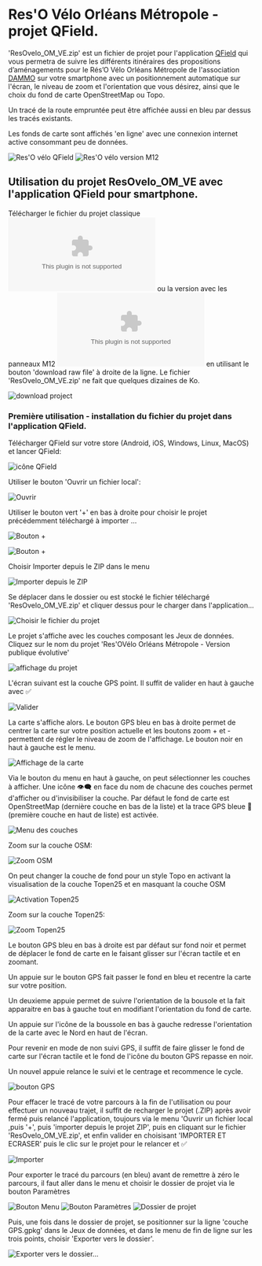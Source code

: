 # Res'O Vélo Orléans Métropole  - projet QField.

'ResOvelo_OM_VE.zip' est un fichier de projet pour l'application [QField](https://qfield.org/) qui vous permetra de suivre les différents itinéraires des propositions d’aménagements pour le Rés’O Vélo Orléans Métropole de l'association [DAMMO](https://www.dammo.fr/r%C3%A9so-v%C3%A9lo) sur votre smartphone avec un positionnement automatique sur l'écran, le niveau de zoom et l'orientation que vous désirez, ainsi que le choix du fond de carte OpenStreetMap ou Topo.

Un tracé de la route empruntée peut être affichée aussi en bleu par dessus les tracés existants.

Les fonds de carte sont affichés 'en ligne' avec une connexion internet active consommant peu de données.

![Res'O vélo QField](MD/00.jpg "Res'O vélo sur QField")
![Res'O vélo version M12](MD/00-M12.jpg "Res'O vélo avec M12")

## Utilisation du projet ResOvelo_OM_VE avec l'application QField pour smartphone.

Télécharger le fichier du projet classique ![ici](ResOvelo_OM_VE.zip) ou la version avec les panneaux M12 ![ici](ResOvelo_OM_VE-M12.zip) en utilisant le bouton 'download raw file' à droite de la ligne.
Le fichier 'ResOvelo_OM_VE.zip' ne fait que quelques dizaines de Ko.

![download project](MD/download_project.png "download project")

### Première utilisation - installation du fichier du projet dans l'application QField.

Télécharger QField sur votre store (Android, iOS, Windows, Linux, MacOS) et lancer QField:

![icône QField](MD/01-icone_QField.jpg "icône QField")

Utiliser le bouton 'Ouvrir un fichier local':

![Ouvrir](MD/02.jpg "Ouvrir un fichier local")

Utiliser le bouton vert '+' en bas à droite pour choisir le projet précédemment téléchargé à importer ...

![Bouton +](MD/21.jpg "Utiliser le bouton +")

![Bouton +](MD/03.jpg "Utiliser le bouton +")

Choisir Importer depuis le ZIP dans le menu 

![Importer depuis le ZIP](MD/04.jpg "Importer depuis le ZIP")

Se déplacer dans le dossier ou est stocké le fichier téléchargé  'ResOvelo_OM_VE.zip' et cliquer dessus pour le charger dans l'application...

![Choisir le fichier du projet](MD/05.jpg "Choisir le fichier du projet")

Le projet s'affiche avec les couches composant les Jeux de données.
Cliquez sur le nom du projet 'Res'OVélo Orléans Métropole - Version publique évolutive'

![affichage du projet](MD/06.jpg "affichage du projet et des couches")

L'écran suivant est la couche GPS point. Il suffit de valider en haut à gauche avec ✅️

![Valider](MD/07.jpg "Valider")

La carte s'affiche alors. Le bouton GPS bleu en bas à droite permet de centrer la carte sur votre position actuelle et les boutons zoom + et - permettent de régler le niveau de zoom de l'affichage. Le bouton noir en haut à gauche est le menu.

![Affichage de la carte](MD/08.jpg "Affichage de la carte")

Via le bouton du menu en haut à gauche, on peut sélectionner les couches à afficher. Une icône 👁️‍🗨️️ en face du nom de chacune des couches permet d'afficher ou d'invisibiliser la couche.
Par défaut le fond de carte est OpenStreetMap (dernière couche en bas de la liste) et la trace GPS bleue 🔵️ (première couche en haut de liste) est activée.

![Menu des couches](MD/09.jpg "Menu des couches visibles")

Zoom sur la couche OSM:

![Zoom OSM](MD/10.jpg "Zoom couche OSM")

On peut changer la couche de fond pour un style Topo en activant la visualisation de la couche Topen25 et en masquant la couche OSM

![Activation Topen25](MD/11.jpg "Activation Topen25")

Zoom sur la couche Topen25:

![Zoom Topen25](MD/12.jpg "Zoom Topen25")

Le bouton GPS bleu en bas à droite est par défaut sur fond noir et permet de déplacer le fond de carte en le faisant glisser sur l'écran tactile et en zoomant.

Un appuie sur le bouton GPS fait passer le fond en bleu et recentre la carte sur votre position.

Un deuxieme appuie permet de suivre l'orientation de la bousole et la fait apparaitre en bas à gauche tout en modifiant l'orientation du fond de carte.

Un appuie sur l'icône de la boussole en bas à gauche redresse l'orientation de la carte avec le Nord en haut de l'écran.

Pour revenir en mode de non suivi GPS, il suffit de faire glisser le fond de carte sur l'écran tactile et le fond de l'icône du bouton GPS repasse en noir.

Un nouvel appuie relance le suivi et le centrage et recommence le cycle.

![bouton GPS](MD/20.jpg "Bouton GPS et boussole")

Pour effacer le tracé de votre parcours à la fin de l'utilisation ou pour effectuer un nouveau trajet, il suffit de recharger le projet (.ZIP) après avoir fermé puis relancé l'application, toujours via le menu 'Ouvrir un fichier local ,puis '+', puis 'importer depuis le projet ZIP', puis en cliquant sur le fichier 'ResOvelo_OM_VE.zip', et enfin valider en choisisant 'IMPORTER ET ECRASER' puis le clic sur le projet pour le relancer et ✅️

![Importer](MD/30-importer.jpg "Importer et ecraser")

Pour exporter le tracé du parcours (en bleu) avant de remettre à zéro le parcours, il faut aller dans le menu et choisir le dossier de projet via le bouton Paramètres

![Bouton Menu](MD/40-bouton_Menu.png "Choisir Menu...")
![Bouton Paramètres](MD/41-bouton_Paramètres.png "Bouton Paramètres...")
![Dossier de projet](MD/40.jpg "... puis Dossier de projet")


Puis, une fois dans le dossier de projet, se positionner sur la ligne 'couche GPS.gpkg' dans le Jeux de données, et dans le menu de fin de ligne sur les trois points, choisir 'Exporter vers le dossier'.


![Exporter vers le dossier...](MD/41.jpg "Exporter vers le dossier...")

